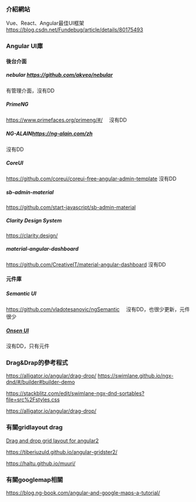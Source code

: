 ### 介紹網站
Vue、React、Angular最佳UI框架  <https://blog.csdn.net/Fundebug/article/details/80175493>

### Angular UI庫

#### 後台介面

##### nebular <https://github.com/akveo/nebular>
有管理介面，沒有DD

##### PrimeNG 
<https://www.primefaces.org/primeng/#/>　
沒有DD

##### NG-ALAIN<https://ng-alain.com/zh>
沒有DD

##### CoreUI
https://github.com/coreui/coreui-free-angular-admin-template
沒有DD

##### sb-admin-material
<https://github.com/start-javascript/sb-admin-material>


##### Clarity Design System
<https://clarity.design/>



##### material-angular-dashboard
https://github.com/CreativeIT/material-angular-dashboard
沒有DD

#### 元件庫

##### Semantic UI　
<https://github.com/vladotesanovic/ngSemantic>　
沒有DD，也很少更新，元件很少

#####  [Onsen UI](https://onsen.io/v2/guide/#what-is-onsen-ui)
沒有DD，只有元件



### Drag&Drap的參考程式
https://alligator.io/angular/drag-drop/
<https://swimlane.github.io/ngx-dnd/#/builder#builder-demo>

<https://stackblitz.com/edit/swimlane-ngx-dnd-sortables?file=src%2Fstyles.css>



<https://alligator.io/angular/drag-drop/>

### 有關gridlayout drag
[Drag and drop grid layout for angular2](https://stackoverflow.com/questions/39558995/drag-and-drop-grid-layout-for-angular2)

https://tiberiuzuld.github.io/angular-gridster2/

https://haltu.github.io/muuri/

### 有關googlemap相關
https://blog.ng-book.com/angular-and-google-maps-a-tutorial/

